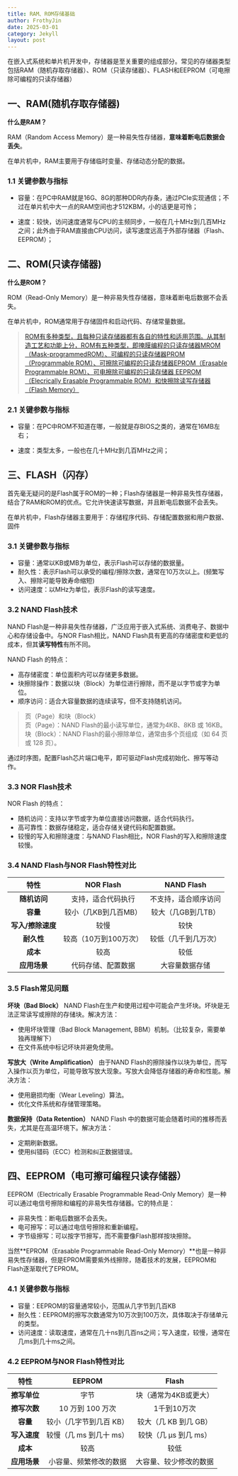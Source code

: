 ```yaml
---
title: RAM、ROM存储基础
author: FrothyJin
date: 2025-03-01
category: Jekyll
layout: post
---
```


在嵌入式系统和单片机开发中，存储器是至关重要的组成部分。常见的存储器类型包括RAM（随机存取存储器）、ROM（只读存储器）、FLASH和EEPROM（可电擦除可编程的只读存储器）

## 一、RAM(随机存取存储器)

**什么是RAM？**

RAM（Random Access Memory）是一种易失性存储器，**意味着断电后数据会丢失**。

在单片机中，RAM主要用于存储临时变量、存储动态分配的数据。

### 1.1 关键参数与指标

- 容量：在PC中RAM就是16G、8G的那种DDR内存条，通过PCIe实现通信；不过在单片机中大一点的RAM空间也才512KBM，小的话更是可怜；

- 速度：较快，访问速度通常与CPU的主频同步，一般在几十MHz到几百MHz之间；此外由于RAM直接由CPU访问，读写速度远高于外部存储器（Flash、EEPROM）；


## 二、ROM(只读存储器)

**什么是ROM？**

ROM（Read-Only Memory）是一种非易失性存储器，意味着断电后数据不会丢失。

在单片机中，ROM通常用于存储固件和启动代码、存储常量数据。

> [ROM有多种类型，且每种只读存储器都有各自的特性和适用范围。从其制造工艺和功能上分，ROM有五种类型，即掩膜编程的只读存储器MROM（Mask-programmedROM）、可编程的只读存储器PROM（Programmable ROM）、可擦除可编程的只读存储器EPROM（Erasable Programmable ROM）、可电擦除可编程的只读存储器 EEPROM（Elecrically Erasable Programmable ROM）和快擦除读写存储器（Flash Memory）](https://blog.csdn.net/weixin_44643510/article/details/111682297)



### 2.1 关键参数与指标

- 容量：在PC中ROM不知道在哪，一般就是存BIOS之类的，通常在16MB左右；

- 速度：类型太多，一般也在几十MHz到几百MHz之间；

## 三、FLASH（闪存）

首先毫无疑问的是Flash属于ROM的一种；Flash存储器是一种非易失性存储器，结合了RAM和ROM的优点。它允许快速读写数据，并且断电后数据不会丢失。

在单片机中，Flash存储器主要用于：存储程序代码、存储配置数据和用户数据、固件

### 3.1 关键参数与指标

- 容量：通常以KB或MB为单位，表示Flash可以存储的数据量。
- 耐久性：表示Flash可以承受的编程/擦除次数，通常在10万次以上。(频繁写入、擦除可能导致寿命缩短)
- 访问速度：以MHz为单位，表示Flash的读写速度。

### 3.2 NAND Flash技术

NAND Flash是一种非易失性存储器，广泛应用于嵌入式系统、消费电子、数据中心和存储设备中。与NOR Flash相比，NAND Flash具有更高的存储密度和更低的成本，但其**读写特性**有所不同。

NAND Flash 的特点：
- 高存储密度：单位面积内可以存储更多数据。
- 块擦除操作：数据以块（Block）为单位进行擦除，而不是以字节或字为单位。
- 顺序访问：适合大容量数据的连续读写，但不支持随机访问。

> 页（Page）和块（Block）   
> 页（Page）：NAND Flash的最小读写单位，通常为4KB、8KB 或 16KB。  
> 块（Block）：NAND Flash的最小擦除单位，通常由多个页组成（如 64 页或 128 页）。

通过时序图，配置Flash芯片端口电平，即可驱动Flash完成初始化、擦写等动作。

### 3.3 NOR Flash技术

NOR Flash 的特点：
- 随机访问：支持以字节或字为单位直接访问数据，适合代码执行。
- 高可靠性：数据存储稳定，适合存储关键代码和配置数据。
- 较慢的写入和擦除速度：与NAND Flash相比，NOR Flash的写入和擦除速度较慢。

### 3.4 NAND Flash与NOR Flash特性对比

特性|NOR Flash|NAND Flash
:-: | :-: |  :-: |
**随机访问**|支持，适合代码执行|不支持，适合顺序访问
**容量**|较小（几KB到几百MB）|较大（几GB到几TB）
**写入/擦除速度**|较慢|较快
**耐久性**|较高（10万到100万次）|较低（几千到几万次）
**成本**|较高|较低
**应用场景**|代码存储、配置数据|大容量数据存储

### 3.5 Flash常见问题

**坏块（Bad Block）**
NAND Flash在生产和使用过程中可能会产生坏块。坏块是无法正常读写或擦除的存储块。解决方法：
- 使用坏块管理（Bad Block Management, BBM）机制。（比较复杂，需要单独再理解下）
- 在文件系统中标记坏块并避免使用。

**写放大（Write Amplification）**
由于NAND Flash的擦除操作以块为单位，而写入操作以页为单位，可能导致写放大现象。写放大会降低存储器的寿命和性能。解决方法：
- 使用磨损均衡（Wear Leveling）算法。
- 优化文件系统和存储管理策略。

**数据保持（Data Retention）**
NAND Flash 中的数据可能会随着时间的推移而丢失，尤其是在高温环境下。解决方法：
- 定期刷新数据。
- 使用纠错码（ECC）检测和纠正数据错误。

## 四、EEPROM（电可擦可编程只读存储器）

EEPROM（Electrically Erasable Programmable Read-Only Memory）是一种可以通过电信号擦除和编程的非易失性存储器。它的特点是：
- 非易失性：断电后数据不会丢失。
- 电可擦写：可以通过电信号擦除和重新编程。
- 字节级擦写：可以按字节擦写，而不需要像Flash那样按块擦除。

当然**EPROM（Erasable Programmable Read-Only Memory）**也是一种非易失性存储器，但是EPROM需要紫外线擦除，随着技术的发展，EEPROM和Flash逐渐取代了EPROM。

### 4.1 关键参数与指标

- 容量：EEPROM的容量通常较小，范围从几字节到几百KB
- 耐久性：EEPROM的擦写次数通常为10万次到100万次，具体取决于存储单元的类型。
- 访问速度：读取速度，通常在几十ns到几百ns之间；写入速度，较慢，通常在几ms到几十ms之间。

### 4.2 EEPROM与NOR Flash特性对比

特性|EEPROM|Flash
:-: | :-: |  :-: |
**擦写单位**|字节|块（通常为4KB或更大）
**擦写次数**|10 万到 100 万次|1千到10万次
**容量**|较小（几字节到几百 KB）|较大（几 KB 到几 GB）
**写入速度**|较慢（几 ms 到几十 ms）|较快（几 µs 到几 ms）
**成本**|较高|较低
**应用场景**|小容量、频繁修改的数据|大容量、较少修改的数据
